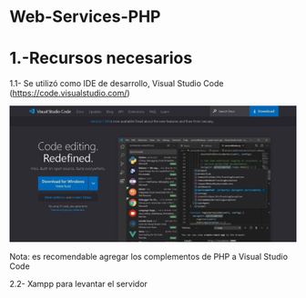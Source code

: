 # Web-Services-PHP
#
1.-Recursos necesarios
=====

1.1- Se utilizó como IDE de desarrollo, Visual Studio Code (https://code.visualstudio.com/)

![Captura 1](https://github.com/AlexAndrangoCatota/Web-Services-PHP/blob/main/Capturas%20de%20pantalla/1.-VisualCode.jpg?raw=true)

Nota: es recomendable agregar los complementos de PHP a Visual Studio Code

2.2- Xampp para levantar el servidor 

